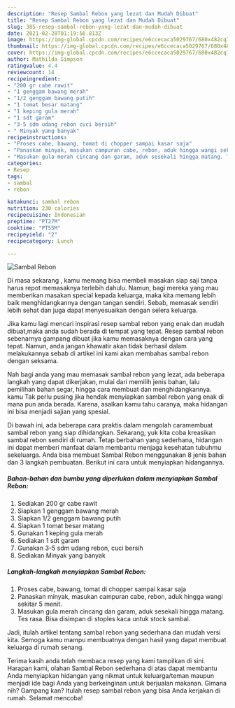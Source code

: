 ```yaml
---
description: "Resep Sambal Rebon yang lezat dan Mudah Dibuat"
title: "Resep Sambal Rebon yang lezat dan Mudah Dibuat"
slug: 385-resep-sambal-rebon-yang-lezat-dan-mudah-dibuat
date: 2021-02-28T01:19:56.813Z
image: https://img-global.cpcdn.com/recipes/e6ccecaca5029767/680x482cq70/sambal-rebon-foto-resep-utama.jpg
thumbnail: https://img-global.cpcdn.com/recipes/e6ccecaca5029767/680x482cq70/sambal-rebon-foto-resep-utama.jpg
cover: https://img-global.cpcdn.com/recipes/e6ccecaca5029767/680x482cq70/sambal-rebon-foto-resep-utama.jpg
author: Mathilda Simpson
ratingvalue: 4.4
reviewcount: 14
recipeingredient:
- "200 gr cabe rawit"
- "1 genggam bawang merah"
- "1/2 genggam bawang putih"
- "1 tomat besar matang"
- "1 keping gula merah"
- "1 sdt garam"
- "3-5 sdm udang rebon cuci bersih"
- " Minyak yang banyak"
recipeinstructions:
- "Proses cabe, bawang, tomat di chopper sampai kasar saja"
- "Panaskan minyak, masukan campuran cabe, rebon, aduk hingga wangi sekitar 5 menit."
- "Masukan gula merah cincang dan garam, aduk sesekali hingga matang. Tes rasa. Bisa disimpan di stoples kaca untuk stock sambal."
categories:
- Resep
tags:
- sambal
- rebon

katakunci: sambal rebon 
nutrition: 230 calories
recipecuisine: Indonesian
preptime: "PT27M"
cooktime: "PT55M"
recipeyield: "2"
recipecategory: Lunch

---
```



![Sambal Rebon](https://img-global.cpcdn.com/recipes/e6ccecaca5029767/680x482cq70/sambal-rebon-foto-resep-utama.jpg)

Di masa  sekarang , kamu memang bisa membeli masakan siap saji tanpa harus repot memasaknya terlebih dahulu. Namun, bagi mereka yang mau memberikan masakan special kepada keluarga, maka kita memang lebih baik menghidangkannya dengan tangan sendiri. Sebab, memasak sendiri lebih sehat dan juga dapat menyesuaikan dengan selera keluarga.

Jika kamu lagi mencari inspirasi resep sambal rebon yang enak dan mudah dibuat,maka anda sudah berada di tempat yang tepat. Resep sambal rebon  sebenarnya gampang dibuat jika kamu memasaknya dengan cara yang tepat. Namun, anda jangan khawatir akan tidak berhasil dalam melakukannya 
sebab di artikel ini kami akan membahas sambal rebon dengan seksama.  



Nah bagi anda yang mau memasak sambal rebon yang lezat, ada beberapa langkah yang dapat dikerjakan, mulai dari memilih jenis bahan, lalu pemilihan bahan segar, hingga cara membuat dan menghidangkannya. kamu Tak perlu pusing jika hendak menyiapkan sambal rebon yang enak di mana pun anda berada. Karena, asalkan kamu  tahu caranya, maka hidangan ini bisa menjadi sajian yang spesial.

Di bawah ini, ada beberapa cara praktis  dalam mengolah caramembuat sambal rebon yang siap dihidangkan. Sekarang, yuk kita coba kreasikan sambal rebon sendiri di rumah. Tetap berbahan yang sederhana, hidangan ini dapat memberi manfaat dalam membantu menjaga kesehatan tubuhmu sekeluarga. Anda bisa membuat Sambal Rebon menggunakan 8 jenis bahan dan 3 langkah pembuatan. Berikut ini cara untuk menyiapkan hidangannya.

<!--inarticleads1-->

##### Bahan-bahan dan bumbu yang diperlukan dalam menyiapkan Sambal Rebon:

1. Sediakan 200 gr cabe rawit
1. Siapkan 1 genggam bawang merah
1. Siapkan 1/2 genggam bawang putih
1. Siapkan 1 tomat besar matang
1. Gunakan 1 keping gula merah
1. Sediakan 1 sdt garam
1. Gunakan 3-5 sdm udang rebon, cuci bersih
1. Sediakan  Minyak yang banyak




<!--inarticleads2-->

##### Langkah-langkah menyiapkan Sambal Rebon:

1. Proses cabe, bawang, tomat di chopper sampai kasar saja
1. Panaskan minyak, masukan campuran cabe, rebon, aduk hingga wangi sekitar 5 menit.
1. Masukan gula merah cincang dan garam, aduk sesekali hingga matang. Tes rasa. Bisa disimpan di stoples kaca untuk stock sambal.




Jadi, itulah artikel tentang  sambal rebon  yang sederhana dan mudah versi kita. Semoga kamu mampu membuatnya dengan hasil yang dapat membuat keluarga di rumah senang. 

Terima kasih anda telah membaca resep yang kami tampilkan di sini. Harapan kami, olahan  Sambal Rebon sederhana di atas dapat membantu Anda menyiapkan hidangan yang nikmat untuk keluarga/teman maupun menjadi ide bagi Anda yang berkeinginan untuk berjualan makanan. Gimana nih? Gampang kan? Itulah resep sambal rebon yang bisa Anda kerjakan di rumah. Selamat mencoba!

